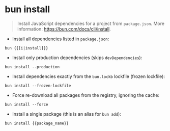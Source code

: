 # bun install

> Install JavaScript dependencies for a project from `package.json`.
> More information: <https://bun.com/docs/cli/install>.

- Install all dependencies listed in `package.json`:

`bun {{[i|install]}}`

- Install only production dependencies (skips `devDependencies`):

`bun install --production`

- Install dependencies exactly from the `bun.lockb` lockfile (frozen lockfile):

`bun install --frozen-lockfile`

- Force re-download all packages from the registry, ignoring the cache:

`bun install --force`

- Install a single package (this is an alias for `bun add`):

`bun install {{package_name}}`
